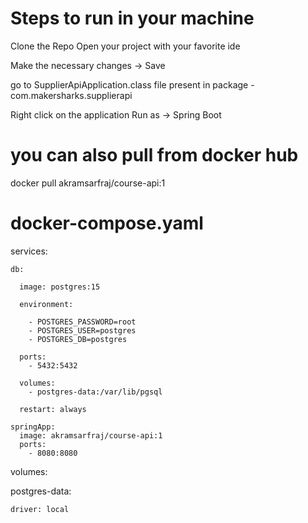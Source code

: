 # Steps to run in your machine
Clone the Repo
Open your project with your favorite ide

Make the necessary changes -> Save

go to SupplierApiApplication.class file present in package - com.makersharks.supplierapi

Right click on the application Run as -> Spring Boot

# you can also pull from docker hub 
   docker pull akramsarfraj/course-api:1

# docker-compose.yaml

services:

    db:
    
      image: postgres:15
      
      environment:
      
        - POSTGRES_PASSWORD=root
        - POSTGRES_USER=postgres
        - POSTGRES_DB=postgres
        
      ports:
        - 5432:5432
        
      volumes:
        - postgres-data:/var/lib/pgsql
        
      restart: always

    springApp:
      image: akramsarfraj/course-api:1
      ports: 
        - 8080:8080

volumes:

  postgres-data:
  
    driver: local


